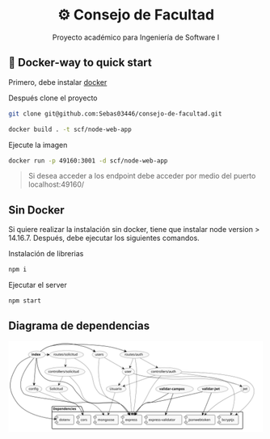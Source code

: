 <h1 align="center">
   <b> ⚙️ Consejo de Facultad</b> 
</h1>
<p align="center">Proyecto académico para Ingeniería de Software I</p>


## 🐳 Docker-way to quick start

Primero, debe instalar [docker](https://docs.docker.com/engine/install/) 
 
Después clone el proyecto

```bash
git clone git@github.com:Sebas03446/consejo-de-facultad.git
```

```bash
docker build . -t scf/node-web-app
```
Ejecute la imagen

```bash
docker run -p 49160:3001 -d scf/node-web-app
```
>Si desea acceder a los endpoint debe acceder por medio del puerto localhost:49160/ 

## Sin Docker
 Si quiere realizar la instalación sin docker, tiene que instalar node version > 14.16.7. Después, debe ejecutar los siguientes comandos.

Instalación de librerias
```bash
npm i
```
Ejecutar el server
```bash
npm start
```
## Diagrama de dependencias
<img style="background-color:#F7E2D6;" src="./arkit.svg">
